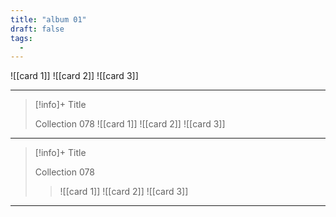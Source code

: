 ```yaml
---
title: "album 01"
draft: false
tags:
  - 
---
```


![[card 1]]
![[card 2]]
![[card 3]]

---

> [!info]+ Title
> 
> Collection 078
> ![[card 1]]
> ![[card 2]]
> ![[card 3]]

---

> [!info]+ Title
> 
> Collection 078
>> ![[card 1]]
>> ![[card 2]]
>> ![[card 3]]

---
